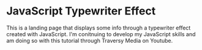 # JavaScript Typewriter Effect

This is a landing page that displays some info through a typewriter effect created with JavaScript. I'm conitnuing to develop my JavaScript skills and am doing so with this tutorial through Traversy Media on Youtube.
